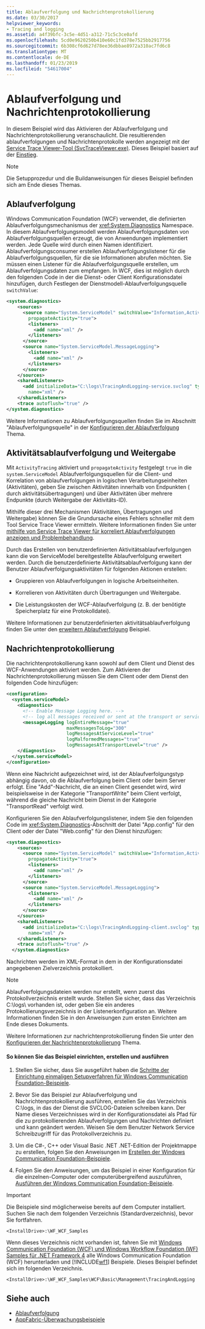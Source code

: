 ```yaml
---
title: Ablaufverfolgung und Nachrichtenprotokollierung
ms.date: 03/30/2017
helpviewer_keywords:
- Tracing and logging
ms.assetid: a4f39bfc-3c5e-4d51-a312-71c5c3ce0afd
ms.openlocfilehash: 5cd0e9620250b410e60c1fd378e7525bb2917756
ms.sourcegitcommit: 6b308cf6d627d78ee36dbbae8972a310ac7fd6c8
ms.translationtype: MT
ms.contentlocale: de-DE
ms.lasthandoff: 01/23/2019
ms.locfileid: "54617004"
---
```

# <a name="tracing-and-message-logging"></a>Ablaufverfolgung und Nachrichtenprotokollierung
In diesem Beispiel wird das Aktivieren der Ablaufverfolgung und Nachrichtenprotokollierung veranschaulicht. Die resultierenden ablaufverfolgungen und Nachrichtenprotokolle werden angezeigt mit der [Service Trace Viewer-Tool (SvcTraceViewer.exe)](../../../../docs/framework/wcf/service-trace-viewer-tool-svctraceviewer-exe.md). Dieses Beispiel basiert auf der [Einstieg](../../../../docs/framework/wcf/samples/getting-started-sample.md).  
  
> [!NOTE]
>  Die Setupprozedur und die Buildanweisungen für dieses Beispiel befinden sich am Ende dieses Themas.  
  
## <a name="tracing"></a>Ablaufverfolgung  
 Windows Communication Foundation (WCF) verwendet, die definierten Ablaufverfolgungsmechanismus der <xref:System.Diagnostics> Namespace. In diesem Ablaufverfolgungsmodell werden Ablaufverfolgungsdaten von Ablaufverfolgungsquellen erzeugt, die von Anwendungen implementiert werden. Jede Quelle wird durch einen Namen identifiziert. Ablaufverfolgungsconsumer erstellen Ablaufverfolgungslistener für die Ablaufverfolgungsquellen, für die sie Informationen abrufen möchten. Sie müssen einen Listener für die Ablaufverfolgungsquelle erstellen, um Ablaufverfolgungsdaten zum empfangen. In WCF, dies ist möglich durch den folgenden Code in der die Dienst- oder Client Konfigurationsdatei hinzufügen, durch Festlegen der Dienstmodell-Ablaufverfolgungsquelle `switchValue`:  
  
```xml  
<system.diagnostics>  
    <sources>  
      <source name="System.ServiceModel" switchValue="Information,ActivityTracing"  
        propagateActivity="true">  
        <listeners>  
          <add name="xml" />  
        </listeners>  
      </source>  
      <source name="System.ServiceModel.MessageLogging">  
        <listeners>  
          <add name="xml" />  
        </listeners>  
      </source>  
    </sources>  
    <sharedListeners>  
      <add initializeData="C:\logs\TracingAndLogging-service.svclog" type="System.Diagnostics.XmlWriterTraceListener"  
        name="xml" />  
    </sharedListeners>  
    <trace autoflush="true" />  
</system.diagnostics>  
```  
  
 Weitere Informationen zu Ablaufverfolgungsquellen finden Sie im Abschnitt "Ablaufverfolgungsquelle" in der [Konfigurieren der Ablaufverfolgung](../../../../docs/framework/wcf/diagnostics/tracing/configuring-tracing.md) Thema.  
  
## <a name="activity-tracing-and-propagation"></a>Aktivitätsablaufverfolgung und Weitergabe  
 Mit `ActivityTracing` aktiviert und `propagateActivity` festgelegt `true` in die `system.ServiceModel` Ablaufverfolgungsquellen für die Client- und Korrelation von ablaufverfolgungen in logischen Verarbeitungseinheiten (Aktivitäten), geben Sie zwischen Aktivitäten innerhalb von Endpunkten ( durch aktivitätsübertragungen) und über Aktivitäten über mehrere Endpunkte (durch Weitergabe der Aktivitäts-ID).  
  
 Mithilfe dieser drei Mechanismen (Aktivitäten, Übertragungen und Weitergabe) können Sie die Grundursache eines Fehlers schneller mit dem Tool Service Trace Viewer ermitteln. Weitere Informationen finden Sie unter [mithilfe von Service Trace Viewer für korreliert Ablaufverfolgungen anzeigen und Problembehandlung](../../../../docs/framework/wcf/diagnostics/tracing/using-service-trace-viewer-for-viewing-correlated-traces-and-troubleshooting.md).  
  
 Durch das Erstellen von benutzerdefinierten Aktivitätsablaufverfolgungen kann die von ServiceModel bereitgestellte Ablaufverfolgung erweitert werden. Durch die benutzerdefinierte Aktivitätsablaufverfolgung kann der Benutzer Ablaufverfolgungsaktivitäten für folgenden Aktionen erstellen:  
  
-   Gruppieren von Ablaufverfolgungen in logische Arbeitseinheiten.  
  
-   Korrelieren von Aktivitäten durch Übertragungen und Weitergabe.  
  
-   Die Leistungskosten der WCF-Ablaufverfolgung (z. B. der benötigte Speicherplatz für eine Protokolldatei).  
  
 Weitere Informationen zur benutzerdefinierten aktivitätsablaufverfolgung finden Sie unter den [erweitern Ablaufverfolgung](../../../../docs/framework/wcf/samples/extending-tracing.md) Beispiel.  
  
## <a name="message-logging"></a>Nachrichtenprotokollierung  
 Die nachrichtenprotokollierung kann sowohl auf dem Client und Dienst des WCF-Anwendungen aktiviert werden. Zum Aktivieren der Nachrichtenprotokollierung müssen Sie dem Client oder dem Dienst den folgenden Code hinzufügen:  
  
```xml  
<configuration>  
  <system.serviceModel>  
    <diagnostics>  
      <!-- Enable Message Logging here. -->  
      <!-- log all messages received or sent at the transport or service model levels -->  
      <messageLogging logEntireMessage="true"  
                      maxMessagesToLog="300"  
                      logMessagesAtServiceLevel="true"  
                      logMalformedMessages="true"  
                      logMessagesAtTransportLevel="true" />  
    </diagnostics>  
  </system.serviceModel>  
</configuration>  
```  
  
 Wenn eine Nachricht aufgezeichnet wird, ist der Ablaufverfolgungstyp abhängig davon, ob die Ablaufverfolgung beim Client oder beim Server erfolgt. Eine "Add"-Nachricht, die an einen Client gesendet wird, wird beispielsweise in der Kategorie "TransportWrite" beim Client verfolgt, während die gleiche Nachricht beim Dienst in der Kategorie "TransportRead" verfolgt wird.  
  
 Konfigurieren Sie den Ablaufverfolgungslistener, indem Sie den folgenden Code im <xref:System.Diagnostics>-Abschnitt der Datei "App.config" für den Client oder der Datei "Web.config" für den Dienst hinzufügen:  
  
```xml  
<system.diagnostics>  
    <sources>  
      <source name="System.ServiceModel" switchValue="Information,ActivityTracing"  
        propagateActivity="true">  
        <listeners>  
          <add name="xml" />  
        </listeners>  
      </source>  
      <source name="System.ServiceModel.MessageLogging">  
        <listeners>  
          <add name="xml" />  
        </listeners>  
      </source>  
    </sources>  
    <sharedListeners>  
      <add initializeData="C:\logs\TracingAndLogging-client.svclog" type="System.Diagnostics.XmlWriterTraceListener"  
        name="xml" />  
    </sharedListeners>  
    <trace autoflush="true" />  
  </system.diagnostics>  
```  
  
 Nachrichten werden im XML-Format in dem in der Konfigurationsdatei angegebenen Zielverzeichnis protokolliert.  
  
> [!NOTE]
>  Ablaufverfolgungsdateien werden nur erstellt, wenn zuerst das Protokollverzeichnis erstellt wurde. Stellen Sie sicher, dass das Verzeichnis C:\logs\ vorhanden ist, oder geben Sie ein anderes Protokollierungsverzeichnis in der Listenerkonfiguration an. Weitere Informationen finden Sie in den Anweisungen zum ersten Einrichten am Ende dieses Dokuments.  
  
 Weitere Informationen zur nachrichtenprotokollierung finden Sie unter den [Konfigurieren der Nachrichtenprotokollierung](../../../../docs/framework/wcf/diagnostics/configuring-message-logging.md) Thema.  
  
#### <a name="to-set-up-build-and-run-the-sample"></a>So können Sie das Beispiel einrichten, erstellen und ausführen  
  
1.  Stellen Sie sicher, dass Sie ausgeführt haben die [Schritte der Einrichtung einmaligen Setupverfahren für Windows Communication Foundation-Beispiele](../../../../docs/framework/wcf/samples/one-time-setup-procedure-for-the-wcf-samples.md).  
  
2.  Bevor Sie das Beispiel zur Ablaufverfolgung und Nachrichtenprotokollierung ausführen, erstellen Sie das Verzeichnis C:\logs\, in das der Dienst die SVCLOG-Dateien schreiben kann. Der Name dieses Verzeichnisses wird in der Konfigurationsdatei als Pfad für die zu protokollierenden Ablaufverfolgungen und Nachrichten definiert und kann geändert werden. Weisen Sie dem Benutzer Network Service Schreibzugriff für das Protokollverzeichnis zu.  
  
3.  Um die C#-, C++ oder Visual Basic .NET .NET-Edition der Projektmappe zu erstellen, folgen Sie den Anweisungen im [Erstellen der Windows Communication Foundation-Beispiele](../../../../docs/framework/wcf/samples/building-the-samples.md).  
  
4.  Folgen Sie den Anweisungen, um das Beispiel in einer Konfiguration für die einzelnen-Computer oder computerübergreifend auszuführen, [Ausführen der Windows Communication Foundation-Beispiele](../../../../docs/framework/wcf/samples/running-the-samples.md).  
  
> [!IMPORTANT]
>  Die Beispiele sind möglicherweise bereits auf dem Computer installiert. Suchen Sie nach dem folgenden Verzeichnis (Standardverzeichnis), bevor Sie fortfahren.  
>   
>  `<InstallDrive>:\WF_WCF_Samples`  
>   
>  Wenn dieses Verzeichnis nicht vorhanden ist, fahren Sie mit [Windows Communication Foundation (WCF) und Windows Workflow Foundation (WF) Samples für .NET Framework 4](https://go.microsoft.com/fwlink/?LinkId=150780) alle Windows Communication Foundation (WCF) herunterladen und [!INCLUDE[wf1](../../../../includes/wf1-md.md)] Beispiele. Dieses Beispiel befindet sich im folgenden Verzeichnis.  
>   
>  `<InstallDrive>:\WF_WCF_Samples\WCF\Basic\Management\TracingAndLogging`  
  
## <a name="see-also"></a>Siehe auch
- [Ablaufverfolgung](../../../../docs/framework/wcf/diagnostics/tracing/index.md)
- [AppFabric-Überwachungsbeispiele](https://go.microsoft.com/fwlink/?LinkId=193959)
